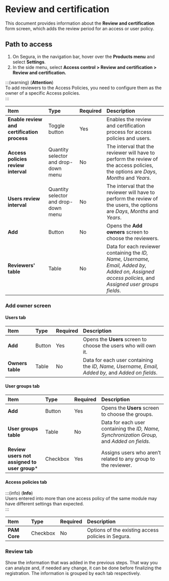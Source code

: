 # Review and certification

This document provides information about the **Review and certification** form screen, which adds the review period for an access or user policy.

## **Path to access**

1. On Segura, in the navigation bar, hover over the **Products menu** and select **Settings**.  
2. In the side menu, select **Access control \> Review and certification \> Review and certification.**

:::(warning) (**Attention**)   
To add reviewers to the Access Policies, you need to configure them as the owner of a specific Access policies.  
:::

| Item | Type | Required | Description |
| :---- | :---- | :---- | :---- |
| **Enable review and certification process** | Toggle button | Yes | Enables the review and certification process for access policies and users. |
| **Access policies review interval** | Quantity selector and drop-down menu | No | The interval that the reviewer will have to perform the review of the access policies, the options are *Days*, *Months* and *Years*. |
| **Users review interval** | Quantity selector and drop-down menu | No | The interval that the reviewer will have to perform the review of the users, the options are *Days*, *Months* and *Years*. |
| **Add** | Button | No | Opens the **Add owners** screen to choose the reviewers. |
| **Reviewers' table** | Table | No | Data for each reviewer containing the *ID, Name, Username, Email, Added by, Added on, Assigned access policies,* and *Assigned user groups* *fields*. |

### **Add owner screen** 

#### Users tab

| Item | Type | Required | Description |
| :---- | :---- | :---- | :---- |
| **Add** | Button | Yes | Opens the **Users** screen to choose the users who will own it. |
| **Owners table** | Table | No | Data for each user containing the *ID, Name, Username, Email, Added by,* and *Added on* *fields*. |

#### User groups tab

| Item | Type | Required | Description |
| :---- | :---- | :---- | :---- |
| **Add** | Button | Yes | Opens the **Users** screen to choose the groups. |
| **User groups table** | Table | No | Data for each user containing the *ID, Name, Synchronization Group,* and *Added on* *fields*. |
| **Review users not assigned to user group**\* | Checkbox | Yes | Assigns users who aren’t related to any group to the reviewer. |

#### Access policies tab  

:::(info) (**Info**)  
Users entered into more than one access policy of the same module may have different settings than expected.  
:::

| Item | Type | Required | Description |
| :---- | :---- | :---- | :---- |
| **PAM Core** | Checkbox | No | Options of the existing access policies in Segura. |

### **Review tab**

Show the information that was added in the previous steps. That way you can analyze and, if needed any change, it can be done before finalizing the registration. The information is grouped by each tab respectively.  
